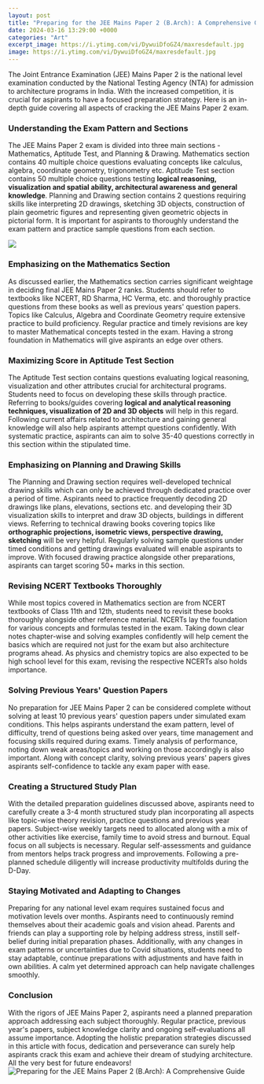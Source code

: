 ```yaml
---
layout: post
title: "Preparing for the JEE Mains Paper 2 (B.Arch): A Comprehensive Guide"
date: 2024-03-16 13:29:00 +0000
categories: "Art"
excerpt_image: https://i.ytimg.com/vi/DywuiDfoGZ4/maxresdefault.jpg
image: https://i.ytimg.com/vi/DywuiDfoGZ4/maxresdefault.jpg
---
```


The Joint Entrance Examination (JEE) Mains Paper 2 is the national level examination conducted by the National Testing Agency (NTA) for admission to architecture programs in India. With the increased competition, it is crucial for aspirants to have a focused preparation strategy. Here is an in-depth guide covering all aspects of cracking the JEE Mains Paper 2 exam.
### Understanding the Exam Pattern and Sections 
The JEE Mains Paper 2 exam is divided into three main sections - Mathematics, Aptitude Test, and Planning & Drawing. Mathematics section contains 40 multiple choice questions evaluating concepts like calculus, algebra, coordinate geometry, trigonometry etc. Aptitude Test section contains 50 multiple choice questions testing **logical reasoning, visualization and spatial ability, architectural awareness and general knowledge**. Planning and Drawing section contains 2 questions requiring skills like interpreting 2D drawings, sketching 3D objects, construction of plain geometric figures and representing given geometric objects in pictorial form. It is important for aspirants to thoroughly understand the exam pattern and practice sample questions from each section.

![](https://content.kopykitab.com/ebooks/2020/07/54288/content/medium/page1.png)
### Emphasizing on the Mathematics Section
As discussed earlier, the Mathematics section carries significant weightage in deciding final JEE Mains Paper 2 ranks. Students should refer to textbooks like NCERT, RD Sharma, HC Verma, etc. and thoroughly practice questions from these books as well as previous years' question papers. Topics like Calculus, Algebra and Coordinate Geometry require extensive practice to build proficiency. Regular practice and timely revisions are key to master Mathematical concepts tested in the exam. Having a strong foundation in Mathematics will give aspirants an edge over others.
### Maximizing Score in Aptitude Test Section 
The Aptitude Test section contains questions evaluating logical reasoning, visualization and other attributes crucial for architectural programs. Students need to focus on developing these skills through practice. Referring to books/guides covering **logical and analytical reasoning techniques, visualization of 2D and 3D objects** will help in this regard. Following current affairs related to architecture and gaining general knowledge will also help aspirants attempt questions confidently. With systematic practice, aspirants can aim to solve 35-40 questions correctly in this section within the stipulated time.
### Emphasizing on Planning and Drawing Skills
The Planning and Drawing section requires well-developed technical drawing skills which can only be achieved through dedicated practice over a period of time. Aspirants need to practice frequently decoding 2D drawings like plans, elevations, sections etc. and developing their 3D visualization skills to interpret and draw 3D objects, buildings in different views. Referring to technical drawing books covering topics like **orthographic projections, isometric views, perspective drawing, sketching** will be very helpful. Regularly solving sample questions under timed conditions and getting drawings evaluated will enable aspirants to improve. With focused drawing practice alongside other preparations, aspirants can target scoring 50+ marks in this section.
### Revising NCERT Textbooks Thoroughly 
While most topics covered in Mathematics section are from NCERT textbooks of Class 11th and 12th, students need to revisit these books thoroughly alongside other reference material. NCERTs lay the foundation for various concepts and formulas tested in the exam. Taking down clear notes chapter-wise and solving examples confidently will help cement the basics which are required not just for the exam but also architecture programs ahead. As physics and chemistry topics are also expected to be high school level for this exam, revising the respective NCERTs also holds importance.
### Solving Previous Years' Question Papers
No preparation for JEE Mains Paper 2 can be considered complete without solving at least 10 previous years' question papers under simulated exam conditions. This helps aspirants understand the exam pattern, level of difficulty, trend of questions being asked over years, time management and focusing skills required during exams. Timely analysis of performance, noting down weak areas/topics and working on those accordingly is also important. Along with concept clarity, solving previous years' papers gives aspirants self-confidence to tackle any exam paper with ease.
### Creating a Structured Study Plan
With the detailed preparation guidelines discussed above, aspirants need to carefully create a 3-4 month structured study plan incorporating all aspects like topic-wise theory revision, practice questions and previous year papers. Subject-wise weekly targets need to allocated along with a mix of other activities like exercise, family time to avoid stress and burnout. Equal focus on all subjects is necessary. Regular self-assessments and guidance from mentors helps track progress and improvements. Following a pre-planned schedule diligently will increase productivity multifolds during the D-Day.
### Staying Motivated and Adapting to Changes
Preparing for any national level exam requires sustained focus and motivation levels over months. Aspirants need to continuously remind themselves about their academic goals and vision ahead. Parents and friends can play a supporting role by helping address stress, instill self-belief during initial preparation phases. Additionally, with any changes in exam patterns or uncertainties due to Covid situations, students need to stay adaptable, continue preparations with adjustments and have faith in own abilities. A calm yet determined approach can help navigate challenges smoothly.
### Conclusion
With the rigors of JEE Mains Paper 2, aspirants need a planned preparation approach addressing each subject thoroughly. Regular practice, previous year's papers, subject knowledge clarity and ongoing self-evaluations all assume importance. Adopting the holistic preparation strategies discussed in this article with focus, dedication and perseverance can surely help aspirants crack this exam and achieve their dream of studying architecture. All the very best for future endeavors!
![Preparing for the JEE Mains Paper 2 (B.Arch): A Comprehensive Guide](https://i.ytimg.com/vi/DywuiDfoGZ4/maxresdefault.jpg)